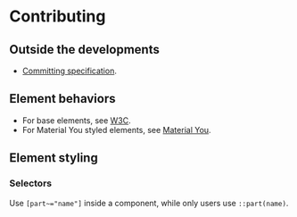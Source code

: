 # Contributing

## Outside the developments

- [Committing specification](https://www.conventionalcommits.org/en/v1.0.0/).

## Element behaviors

- For base elements, see [W3C](https://www.w3.org/WAI/ARIA/apg/example-index/).
- For Material You styled elements, see [Material You](https://m3.material.io/).

## Element styling

### Selectors

Use `[part~="name"]` inside a component, while only users use `::part(name)`.
